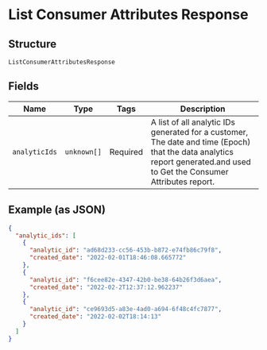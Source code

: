 
# List Consumer Attributes Response

## Structure

`ListConsumerAttributesResponse`

## Fields

| Name | Type | Tags | Description |
|  --- | --- | --- | --- |
| `analyticIds` | `unknown[]` | Required | A list of all analytic IDs generated for a customer, The date and time (Epoch) that the data analytics report generated.and used to Get the Consumer Attributes report. |

## Example (as JSON)

```json
{
  "analytic_ids": [
    {
      "analytic_id": "ad68d233-cc56-453b-b872-e74fb86c79f8",
      "created_date": "2022-02-01T18:46:08.665772"
    },
    {
      "analytic_id": "f6cee82e-4347-42b0-be38-64b26f3d6aea",
      "created_date": "2022-02-2T12:37:12.962237"
    },
    {
      "analytic_id": "ce9693d5-a83e-4ad0-a694-6f48c4fc7877",
      "created_date": "2022-02-02T18:14:13"
    }
  ]
}
```


